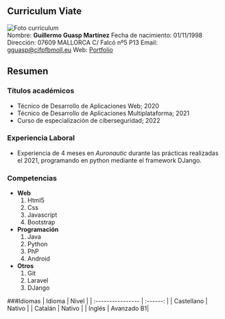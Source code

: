 ## Curriculum Viate
![Foto curriculum](https://cdn-icons-png.flaticon.com/256/8526/8526452.png)\
Nombre: **Guillermo Guasp Martínez**
Fecha de nacimiento: 01/11/1998
Dirección: 
07609 MALLORCA
C/ Falcó nº5 P13
Email: gguasp@cifpfbmoll.eu
Web: [Portfolio](google.com)

## Resumen
### Títulos académicos
* Técnico de Desarrollo de Aplicaciones Web; 2020
* Técnico de Desarrollo de Aplicaciones Multiplataforma; 2021
* Curso de especialización de ciberseguridad; 2022

### Experiencia Laboral
* Experiencia de 4 meses en *Auronautic* durante las prácticas realizadas el 2021, programando en python mediante el framework DJango.

### Competencias

* **Web** 
  1. Html5
  2. Css
  3. Javascript
  4. Bootstrap
* **Programación** 
    1. Java
    2. Python
    3. PhP
    4. Android
* **Otros**
    1. Git
    2. Laravel
    2. DJango

###Idiomas
| Idioma              | Nivel |
| :---------------- | :------: |
| Castellano       |   Nativo   |
| Catalán    |  Nativo   |
| Inglés          |  Avanzado B1|

